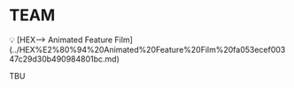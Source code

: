 # TEAM

<aside>
💡 [HEX—> Animated Feature Film](../HEX%E2%80%94%20Animated%20Feature%20Film%20fa053ecef00347c29d30b490984801bc.md)

</aside>

TBU
